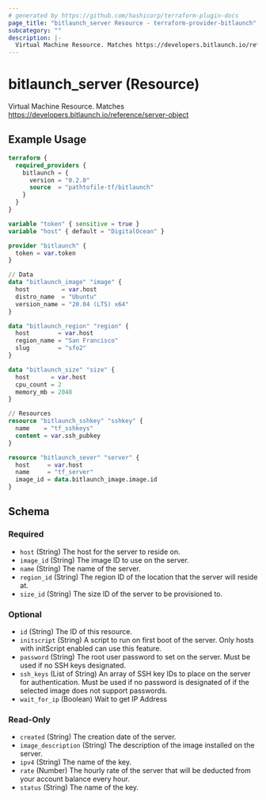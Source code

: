 ```yaml
---
# generated by https://github.com/hashicorp/terraform-plugin-docs
page_title: "bitlaunch_server Resource - terraform-provider-bitlaunch"
subcategory: ""
description: |-
  Virtual Machine Resource. Matches https://developers.bitlaunch.io/reference/server-object
---
```


# bitlaunch_server (Resource)

Virtual Machine Resource. Matches https://developers.bitlaunch.io/reference/server-object

## Example Usage

```terraform
terraform {
  required_providers {
    bitlaunch = {
      version = "0.2.0"
      source  = "pathtofile-tf/bitlaunch"
    }
  }
}

variable "token" { sensitive = true }
variable "host" { default = "DigitalOcean" }

provider "bitlaunch" {
  token = var.token
}

// Data
data "bitlaunch_image" "image" {
  host         = var.host
  distro_name  = "Ubuntu"
  version_name = "20.04 (LTS) x64"
}

data "bitlaunch_region" "region" {
  host        = var.host
  region_name = "San Francisco"
  slug        = "sfo2"
}

data "bitlaunch_size" "size" {
  host      = var.host
  cpu_count = 2
  memory_mb = 2048
}

// Resources
resource "bitlaunch_sshkey" "sshkey" {
  name    = "tf_sshkeys"
  content = var.ssh_pubkey
}

resource "bitlaunch_sever" "server" {
  host     = var.host
  name     = "tf_server"
  image_id = data.bitlaunch_image.image.id
}
```

<!-- schema generated by tfplugindocs -->
## Schema

### Required

- `host` (String) The host for the server to reside on.
- `image_id` (String) The image ID to use on the server.
- `name` (String) The name of the server.
- `region_id` (String) The region ID of the location that the server will reside at.
- `size_id` (String) The size ID of the server to be provisioned to.

### Optional

- `id` (String) The ID of this resource.
- `initscript` (String) A script to run on first boot of the server. Only hosts with initScript enabled can use this feature.
- `password` (String) The root user password to set on the server. Must be used if no SSH keys designated.
- `ssh_keys` (List of String) An array of SSH key IDs to place on the server for authentication. Must be used if no password is designated of if the selected image does not support passwords.
- `wait_for_ip` (Boolean) Wait to get IP Address

### Read-Only

- `created` (String) The creation date of the server.
- `image_description` (String) The description of the image installed on the server.
- `ipv4` (String) The name of the key.
- `rate` (Number) The hourly rate of the server that will be deducted from your account balance every hour.
- `status` (String) The name of the key.


